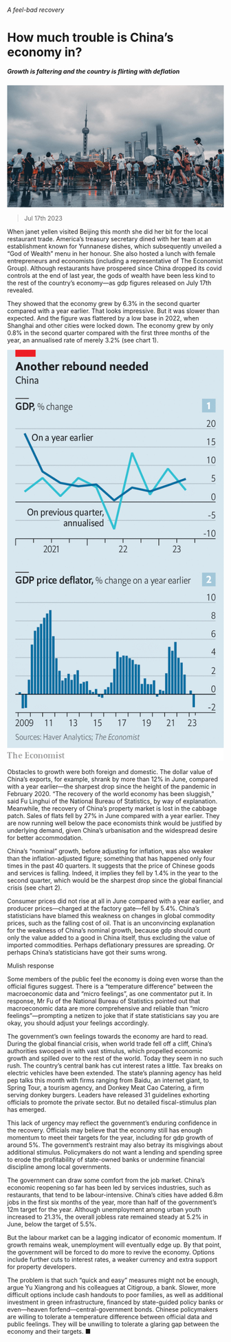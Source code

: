 ###### A feel-bad recovery

# How much trouble is China’s economy in? 

##### Growth is faltering and the country is flirting with deflation 

![image](images/20230722_FNP002.jpg) 

> Jul 17th 2023 

When janet yellen visited Beijing this month she did her bit for the local restaurant trade. America’s treasury secretary dined with her team at an establishment known for Yunnanese dishes, which subsequently unveiled a “God of Wealth” menu in her honour. She also hosted a lunch with female entrepreneurs and economists (including a representative of The Economist Group). Although restaurants have prospered since China dropped its covid controls at the end of last year, the gods of wealth have been less kind to the rest of the country’s economy—as gdp figures released on July 17th revealed. 

They showed that the economy grew by 6.3% in the second quarter compared with a year earlier. That looks impressive. But it was slower than expected. And the figure was flattered by a low base in 2022, when Shanghai and other cities were locked down. The economy grew by only 0.8% in the second quarter compared with the first three months of the year, an annualised rate of merely 3.2% (see chart 1).

![image](images/20230722_FNC990.png) 


Obstacles to growth were both foreign and domestic. The dollar value of China’s exports, for example, shrank by more than 12% in June, compared with a year earlier—the sharpest drop since the height of the pandemic in February 2020. “The recovery of the world economy has been sluggish,” said Fu Linghui of the National Bureau of Statistics, by way of explanation. Meanwhile, the recovery of China’s property market is lost in the cabbage patch. Sales of flats fell by 27% in June compared with a year earlier. They are now running well below the pace economists think would be justified by underlying demand, given China’s urbanisation and the widespread desire for better accommodation. 

China’s “nominal” growth, before adjusting for inflation, was also weaker than the inflation-adjusted figure; something that has happened only four times in the past 40 quarters. It suggests that the price of Chinese goods and services is falling. Indeed, it implies they fell by 1.4% in the year to the second quarter, which would be the sharpest drop since the global financial crisis (see chart 2). 

Consumer prices did not rise at all in June compared with a year earlier, and producer prices—charged at the factory gate—fell by 5.4%. China’s statisticians have blamed this weakness on changes in global commodity prices, such as the falling cost of oil. That is an unconvincing explanation for the weakness of China’s nominal growth, because gdp should count only the value added to a good in China itself, thus excluding the value of imported commodities. Perhaps deflationary pressures are spreading. Or perhaps China’s statisticians have got their sums wrong. 

Mulish response

Some members of the public feel the economy is doing even worse than the official figures suggest. There is a “temperature difference” between the macroeconomic data and “micro feelings”, as one commentator put it. In response, Mr Fu of the National Bureau of Statistics pointed out that macroeconomic data are more comprehensive and reliable than “micro feelings”—prompting a netizen to joke that if state statisticians say you are okay, you should adjust your feelings accordingly. 

The government’s own feelings towards the economy are hard to read. During the global financial crisis, when world trade fell off a cliff, China’s authorities swooped in with vast stimulus, which propelled economic growth and spilled over to the rest of the world. Today they seem in no such rush. The country’s central bank has cut interest rates a little. Tax breaks on electric vehicles have been extended. The state’s planning agency has held pep talks this month with firms ranging from Baidu, an internet giant, to Spring Tour, a tourism agency, and Donkey Meat Cao Catering, a firm serving donkey burgers. Leaders have released 31 guidelines exhorting officials to promote the private sector. But no detailed fiscal-stimulus plan has emerged.

This lack of urgency may reflect the government’s enduring confidence in the recovery. Officials may believe that the economy still has enough momentum to meet their targets for the year, including for gdp growth of around 5%. The government’s restraint may also betray its misgivings about additional stimulus. Policymakers do not want a lending and spending spree to erode the profitability of state-owned banks or undermine financial discipline among local governments.

The government can draw some comfort from the job market. China’s economic reopening so far has been led by services industries, such as restaurants, that tend to be labour-intensive. China’s cities have added 6.8m jobs in the first six months of the year, more than half of the government’s 12m target for the year. Although unemployment among urban youth increased to 21.3%, the overall jobless rate remained steady at 5.2% in June, below the target of 5.5%.

But the labour market can be a lagging indicator of economic momentum. If growth remains weak, unemployment will eventually edge up. By that point, the government will be forced to do more to revive the economy. Options include further cuts to interest rates, a weaker currency and extra support for property developers. 

The problem is that such “quick and easy” measures might not be enough, argue Yu Xiangrong and his colleagues at Citigroup, a bank. Slower, more difficult options include cash handouts to poor families, as well as additional investment in green infrastructure, financed by state-guided policy banks or even—heaven forfend—central-government bonds. Chinese policymakers are willing to tolerate a temperature difference between official data and public feelings. They will be unwilling to tolerate a glaring gap between the economy and their targets. ■


